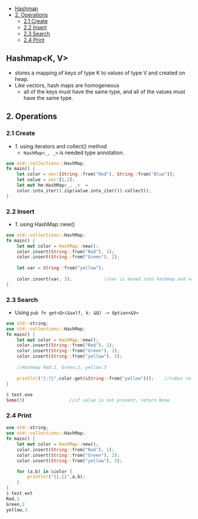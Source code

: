 - [Hashmap](#what)
- [2. Operations](#opr)
  - [2.1 Create](#create)
  - [2.2 Insert](#insert)
  - [2.3 Search](#search)
  - [2.4 Print](#print)

<a name=what></a>
## Hashmap<K, V> 
- stores a mapping of keys of type K to values of type V and created on heap.
- Like vectors, hash maps are homogeneous
  - all of the keys must have the same type, and all of the values must have the same type.

<a name=opr></a>
## 2. Operations

<a name=create></a>
### 2.1 Create
- _1._ using iterators and collect() method
  - `HashMap<_, _>` is needed type annotation.
```rust
use std::collections::HashMap;
fn main() {
    let color = vec![String::from("Red"), String::from("Blue")];
    let value = vec![1,2];
    let mut hm:HashMap<_, _>  = 
    color.into_iter().zip(value.into_iter()).collect();
} 
```

<a name=insert></a>
### 2.2 Insert
- _1._ using HashMap::new()
```rust
use std::collections::HashMap;
fn main() {
    let mut color = HashMap::new();
    color.insert(String::from("Red"), 1);
    color.insert(String::from("Green"), 2);
    
    let var = String::from("yellow");
    
    color.insert(var, 3);            //var is moved into hashmap and now hashmap becomes the owner
}   
```

<a name=search></a>
### 2.3 Search
- Using `pub fn get<Q>(&self, k: &Q) -> Option<&V>`
```rust
use std::string;
use std::collections::HashMap;
fn main() {
    let mut color = HashMap::new();
    color.insert(String::from("Red"), 1);
    color.insert(String::from("Green"), 2);
    color.insert(String::from("yellow"), 3);    
    
    //Hashmap Red:1, Green:2, yellow:3
    
    println!("{:?}",color.get(&String::from("yellow")));    //takes reference bcoz function expects ref
} 
  
$ test.exe
Some(3)                 //if value is not present, return None
```

<a name=print></a>
### 2.4 Print
```rust
use std::string;
use std::collections::HashMap;
fn main() {
    let mut color = HashMap::new();
    color.insert(String::from("Red"), 1);
    color.insert(String::from("Green"), 2);
    color.insert(String::from("yellow"), 3);

    for (a,b) in &color {
        println!("{},{}",a,b);
    }
} 
$ test.ext
Red,1
Green,2
yellow,3
```
